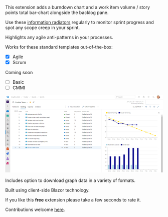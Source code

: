 [GitHubRepoPullRequestsURL]: https://github.com/GregTrevellick/AzureDevOpsBlazorRadiator/pulls

This extension adds a burndown chart and a work item volume / story points total bar-chart alongside the backlog pane.

Use these [information radiators](https://www.agilealliance.org/glossary/information-radiators) regularly to monitor sprint progress and spot any scope creep in your sprint.

Highlights any agile anti-patterns in your processes.

Works for these standard templates out-of-the-box:
- [x] Agile
- [x] Scrum

Coming soon
- [ ] Basic
- [ ] CMMI 

![](https://github.com/GregTrevellick/AzureDevOpsBlazorRadiator/blob/master/Src/BlazingPoints/artefacts/Screenshot2.png?raw=true)

Includes option to download graph data in a variety of formats.

Built using client-side Blazor technology.

If you like this **free** extension please take a few seconds to rate it.

Contributions welcome [here][GitHubRepoPullRequestsURL].
